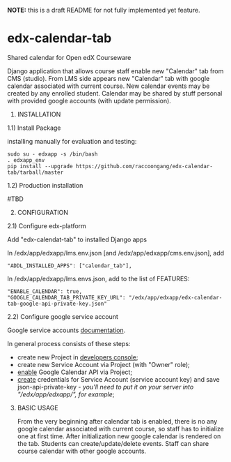 **NOTE:** this is a draft README for not fully implemented yet feature.

# edx-calendar-tab
Shared calendar for Open edX Courseware


Django application that allows course staff enable new "Calendar" tab from CMS (studio).
From LMS side appears new "Calendar" tab with google calendar associated with current course.
New calendar events may be created by any enrolled student.
Calendar may be shared by stuff personal with provided google accounts (with update permission).

1) INSTALLATION

1.1) Install Package

installing manually for evaluation and testing:

    sudo su - edxapp -s /bin/bash
    . edxapp_env
    pip install --upgrade https://github.com/raccoongang/edx-calendar-tab/tarball/master

1.2) Production installation

#TBD


2) CONFIGURATION

2.1) Configure edx-platform

Add "edx-calendat-tab" to installed Django apps

In /edx/app/edxapp/lms.env.json [and /edx/app/edxapp/cms.env.json], add

    "ADDL_INSTALLED_APPS": ["calendar_tab"],

In /edx/app/edxapp/lms.envs.json, add to the list of FEATURES:

    "ENABLE_CALENDAR": true,
    "GOOGLE_CALENDAR_TAB_PRIVATE_KEY_URL": "/edx/app/edxapp/edx-calendar-tab-google-api-private-key.json"

2.2) Configure google service account

Google service accounts [documentation](https://developers.google.com/identity/protocols/OAuth2ServiceAccount).

In general process consists of these steps:
* create new Project in [developers console](https://console.developers.google.com/projectselector/iam-admin/serviceaccounts);
* create new Service Account via Project (with "Owner" role);
* [enable](https://console.developers.google.com/apis/dashboard) Google Calendar API via Project;
* [create](https://console.developers.google.com/apis/credentials) credentials for Service Account (service account key) and save json-api-private-key -
_you'll need to put it on your server into "/edx/app/edxapp/", for example_;


3) BASIC USAGE

    From the very beginning after calendar tab is enabled, there is no any google calendar associated with current course,
so staff has to initialize one at first time.
    After initialization new google calendar is rendered on the tab.
    Students can create/update/delete events.
    Staff can share course calendar with other google accounts.
